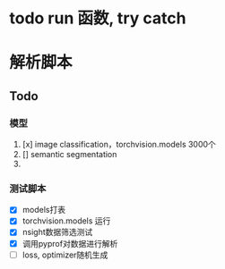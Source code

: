 # todo run 函数, try catch

# 解析脚本

## Todo

### 模型

1. [x] image classification，torchvision.models 3000个
2. [] semantic segmentation
3. 

### 测试脚本

- [x] models打表
- [x] torchvision.models 运行
- [x] nsight数据筛选测试
- [x] 调用pyprof对数据进行解析
- [ ] loss, optimizer随机生成